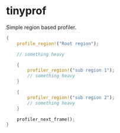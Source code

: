 # tinyprof

Simple region based profiler.

```rust
{
    profile_region!("Root region");

    // something heavy

    {
        profiler_region!("sub region 1");
        // something heavy
    }

    {
        profiler_region!("sub region 2");
        // something heavy
    }

    profiler_next_frame();
}
```
